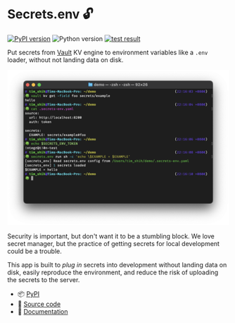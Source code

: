# Secrets.env 🔓

[![PyPI version](https://img.shields.io/pypi/v/secrets.env)](https://pypi.org/project/secrets-env/)
![Python version](https://img.shields.io/pypi/pyversions/secrets.env)
[![test result](https://img.shields.io/github/workflow/status/tzing/secrets.env/Tests)](https://github.com/tzing/secrets.env/actions/workflows/test.yml)

Put secrets from [Vault](https://www.vaultproject.io/) KV engine to environment variables like a `.env` loader, without not landing data on disk.

![screenshot](./docs/imgs/screenshot.png)

Security is important, but don't want it to be a stumbling block. We love secret manager, but the practice of getting secrets for local development could be a trouble.

This app is built to *plug in* secrets into development without landing data on disk, easily reproduce the environment, and reduce the risk of uploading the secrets to the server.


* 📦 [PyPI](https://pypi.org/project/secrets-env/)
* 📐 [Source code](https://github.com/tzing/secrets.env)
* 📗 [Documentation](https://tzing.github.io/secrets.env/)
